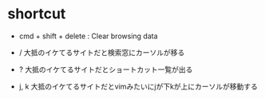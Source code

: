 # shortcut
- cmd + shift + delete : Clear browsing data

- / 大抵のイケてるサイトだと検索窓にカーソルが移る
- ? 大抵のイケてるサイトだとショートカット一覧が出る
- j, k 大抵のイケてるサイトだとvimみたいにjが下kが上にカーソルが移動する